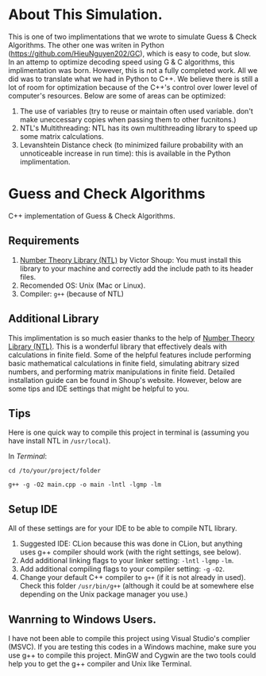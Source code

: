 # About This Simulation.
This is one of two implimentations that we wrote to simulate Guess & Check Algorithms. The other one was writen in Python (https://github.com/HieuNguyen202/GC), which is easy to code, but slow. In an attemp to optimize decoding speed using G & C algorithms, this implimentation was born. However, this is not a fully completed work. All we did was to translate what we had in Python to C++. We believe there is still a lot of room for optimization because of the C++'s control over lower level of computer's resources. Below are some of areas can be optimized:
1. The use of variables (try to reuse or maintain often used variable. don't make uneccessary copies when passing them to other fucnitons.)
2. NTL's Multithreading: NTL has its own multithreading library to speed up some matrix calculations.
3. Levanshtein Distance check (to minimized failure probability with an unnoticeable increase in run time): this is available in the Python implimentation.
# Guess and Check Algorithms 
C++ implementation of Guess &amp; Check Algorithms.
## Requirements
1. [Number Theory Library (NTL)](http://www.shoup.net/ntl/) by Victor Shoup: You must install this library to your machine and correctly add the include path to its header files.
2. Recomended OS: Unix (Mac or Linux).
3. Compiler: `g++` (because of NTL)
## Additional Library
This implimentation is so much easier thanks to the help of [Number Theory Library (NTL)](http://www.shoup.net/ntl/).
This is a wonderful library that effectively deals with calculations in finite field.
Some of the helpful features include performing basic mathematical calculations in finite field, simulating abitrary sized numbers, and performing matrix manipulations in finite field. 
Detailed installation guide can be found in Shoup's website. However, below are some tips and IDE settings that might be helpful to you.
## Tips
Here is one quick way to compile this project in terminal is (assuming you have install NTL in `/usr/local`).

In *Terminal*:
```
cd /to/your/project/folder
```
```
g++ -g -O2 main.cpp -o main -lntl -lgmp -lm
```
## Setup IDE
All of these settings are for your IDE to be able to compile NTL library.
1. Suggested IDE: CLion because this was done in CLion, but anything uses g++ compiler should work (with the right settings, see below).
2. Add additional linking flags to your linker setting: `-lntl` `-lgmp` `-lm`.
3. Add additional compiling flags to your compiler setting: `-g` `-O2`.
4. Change your default C++ compiler to `g++` (if it is not already in used). Check this folder `/usr/bin/g++` (although it could be at somewhere else depending on the Unix package manager you use.)

## Wanrning to Windows Users.
I have not been able to compile this project using Visual Studio's complier (MSVC). If you are testing this codes in a Windows machine, make sure you use g++ to compile this project. MinGW and Cygwin are the two tools could help you to get the g++ compiler and Unix like Terminal.
